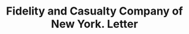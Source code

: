 ---
doi: 10.7916/D81274QR
date_other: '1885'
date_other_textual: '1885'
form: correspondence
genre:
- Letters (correspondence)
name:
- Fidelity and Casualty Company of New York
object_in_context_url: https://biggert.cul.columbia.edu/items/view/ave_biggert_00994
subject_hierarchical_geographic:
- New York, New York, United States
subject_name:
- Fidelity and Casualty Company of New York
title: Fidelity and Casualty Company of New York. Letter
sort_title: Fidelity and Casualty Company of New York. Letter
call_number: ave_biggert_00994
coordinates:
- 40.71277777777778,-74.00583333333333
pid: ave_biggert_00994
identifiers: ave_biggert_00994
permalink: /biggert/ave_biggert_00994/
layout: iiif-image-page
---